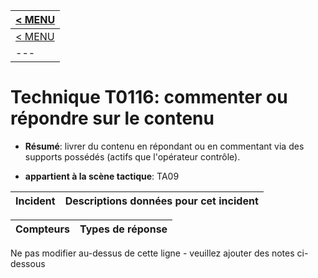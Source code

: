 |[< MENU](../README.md)|
|---|
|[< MENU](../../README.md)|
|---|
# Technique T0116: commenter ou répondre sur le contenu

* **Résumé**: livrer du contenu en répondant ou en commentant via des supports possédés (actifs que l'opérateur contrôle).

* **appartient à la scène tactique**: TA09


|Incident |Descriptions données pour cet incident |
|-------- |-------------------- |



|Compteurs |Types de réponse |
|-------- |-------------- |


Ne pas modifier au-dessus de cette ligne - veuillez ajouter des notes ci-dessous